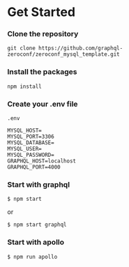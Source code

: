 # Get Started

### Clone the repository
```
git clone https://github.com/graphql-zeroconf/zeroconf_mysql_template.git
```

### Install the packages
```
npm install
```

### Create your .env file

```
.env

MYSQL_HOST=
MYSQL_PORT=3306
MYSQL_DATABASE=
MYSQL_USER=
MYSQL_PASSWORD=
GRAPHQL_HOST=localhost
GRAPHQL_PORT=4000
```

### Start with graphql

```
$ npm start
```

or

```
$ npm start graphql
```

### Start with apollo

```
$ npm run apollo
```